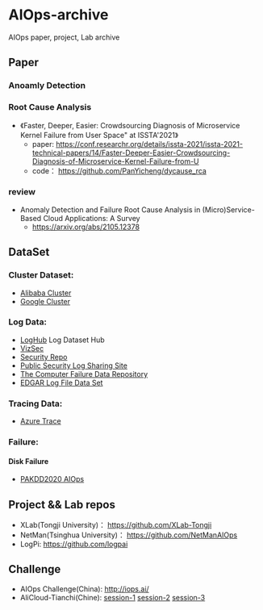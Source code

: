 # AIOps-archive
AIOps paper, project, Lab archive 

## Paper

### Anoamly Detection

### Root Cause Analysis

+ 《Faster, Deeper, Easier: Crowdsourcing Diagnosis of Microservice Kernel Failure from User Space" at ISSTA'2021》
    + paper: https://conf.researchr.org/details/issta-2021/issta-2021-technical-papers/14/Faster-Deeper-Easier-Crowdsourcing-Diagnosis-of-Microservice-Kernel-Failure-from-U
    + code： https://github.com/PanYicheng/dycause_rca

### review 

+ Anomaly Detection and Failure Root Cause Analysis in (Micro)Service-Based Cloud Applications: A Survey
  + https://arxiv.org/abs/2105.12378

## DataSet

### Cluster Dataset:

+ [Alibaba Cluster](https://github.com/alibaba/clusterdata)
+ [Google Cluster](https://github.com/google/cluster-data)

### Log Data:

+ [LogHub](https://github.com/logpai/loghub) Log Dataset Hub
+ [VizSec](https://vizsec.org/data)
+ [Security Repo](http://www.secrepo.com)
+ [Public Security Log Sharing Site](http://log-sharing.dreamhosters.com)
+ [The Computer Failure Data Repository](https://www.usenix.org/cfdr)
+ [EDGAR Log File Data Set](https://www.sec.gov/dera/data/edgar-log-file-data-set.html)


### Tracing Data:

+ [Azure Trace](https://github.com/Azure/AzurePublicDataset)

### Failure:

#### Disk Failure

+ [PAKDD2020 AIOps](https://tianchi.aliyun.com/dataset/dataDetail?dataId=70251)

## Project && Lab repos

+ XLab(Tongji University)： https://github.com/XLab-Tongji
+ NetMan(Tsinghua University)： https://github.com/NetManAIOps
+ LogPi: https://github.com/logpai

## Challenge

+ AIOps Challenge(China): http://iops.ai/
+ AliCloud-Tianchi(Chine): [session-1]() [session-2](https://tianchi.aliyun.com/competition/entrance/231775/information) [session-3](https://tianchi.aliyun.com/competition/entrance/531947/introduction)
